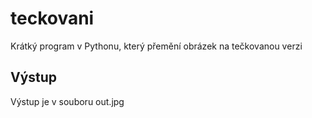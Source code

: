 # teckovani
Krátký program v Pythonu, který přemění obrázek na tečkovanou verzi

## Výstup
Výstup je v souboru out.jpg

